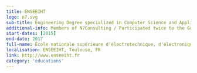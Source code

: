 ```yaml
---
title: ENSEEIHT
logo: n7.svg
sub-title: Engineering Degree specialized in Computer Science and Applied Mathematics.
additional-info: Members of N7Consulting / Participated twice to the Google Hash Code competition. 
start-dates: [2015]
end-date: 2017
full-name: École nationale supérieure d'électrotechnique, d'électronique, d'informatique, d'hydraulique et des télécommunications
localisation: ENSEEIHT, Toulouse, FR
link: http://www.enseeiht.fr
category: 'educations'
---
```

<!---
Gregoire Boiron <gregoire.boiron@gmail.com>
Copyright (c) 2018-2020 Gregoire Boiron  All Rights Reserved.
--->
